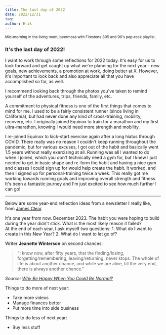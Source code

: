 ```yaml
---
title: The last day of 2022
date: 2022/12/31
tag:
author: Erik
---
```


<small>Mid-morning in the living room, beermosa with Firestone 805 and 90's pop-rock playlist.</small>

### It's the last day of 2022!

I want to work through some reflections for 2022 today. It's easy for us to look forward and get caught up what we're planning for the next year - new goals, new achievements, a promotion at work, doing better at X. However, it's important to look back and also appreciate all that you have accomplished so far, as well.

I recommend looking back through the photos you've taken to remind yourself of the adventures, trips, friends, family, etc.

A commitment to physical fitness is one of the first things that comes to mind for me. I used to be a fairly consistent runner (since living in California), but had never done any kind of cross-training, mobility, recovery, etc. I originally joined Equinox to train for a marathon and my first ultra-marathon, knowing I would need more strength and mobility.

I re-joined Equinox to kick-start exercise again after a long hiatus through COVID. There really was no reason I couldn't keep running throughout the pandemic, but for various excuses, I got out of the habit and basically went 1.5 years without really exercising at all. Running was all I wanted to do when I joined, which you don't technically need a gym for, but I knew I just needed to get in basic shape and re-form the habit and having a nice gym and classes I could sign up for would help create the habit. It worked, and then I signed up for personal-training twice a week. This really got me working towards running goals and improving overall strength and fitness. It's been a fantastic journey and I'm just excited to see how much further I can go!

-----------

Below are some year-end reflection ideas from a newsletter I really like, from [James Clear](https://jamesclear.com/).

<aside>
It's one year from now. December 2023. The habit you were hoping to build during the year didn't stick. What is the most likely reason it failed?
</aside>

<aside>
At the end of each year, I ask myself two questions:
1. What do I want to create in this New Year?
2. What do I want to let go of?
</aside>

Writer **Jeanette Winterson** on second chances:

> "I know now, after fifty years, that the finding/losing, forgetting/remembering, leaving/returning, never stops. The whole of life is about another chance, and while we are alive, till the very end, there is always another chance."
> 

*Source: [Why Be Happy When You Could Be Normal?](https://click.convertkit-mail4.com/zlunwo5e58unh48owq4io/58hvh7h5422gzlb6/aHR0cHM6Ly9hbXpuLnRvLzNqdVB4UHo=)*

Things to do more of next year:
 - Take more videos
 - Manage finances better
 - Put more time into side business

Things to do less of next year:
 - Buy less stuff

